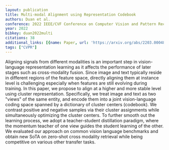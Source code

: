 ```yaml
---
layout: publication
title: Multi-modal Alignment using Representation Codebook
authors: Duan et al.
conference: 2022 IEEE/CVF Conference on Computer Vision and Pattern Recognition (CVPR)
year: 2022
bibkey: duan2022multi
citations: 38
additional_links: [{name: Paper, url: 'https://arxiv.org/abs/2203.00048'}]
tags: ["CVPR"]
---
```

Aligning signals from different modalities is an important step in
vision-language representation learning as it affects the performance of later
stages such as cross-modality fusion. Since image and text typically reside in
different regions of the feature space, directly aligning them at instance
level is challenging especially when features are still evolving during
training. In this paper, we propose to align at a higher and more stable level
using cluster representation. Specifically, we treat image and text as two
"views" of the same entity, and encode them into a joint vision-language coding
space spanned by a dictionary of cluster centers (codebook). We contrast
positive and negative samples via their cluster assignments while
simultaneously optimizing the cluster centers. To further smooth out the
learning process, we adopt a teacher-student distillation paradigm, where the
momentum teacher of one view guides the student learning of the other. We
evaluated our approach on common vision language benchmarks and obtain new SoTA
on zero-shot cross modality retrieval while being competitive on various other
transfer tasks.